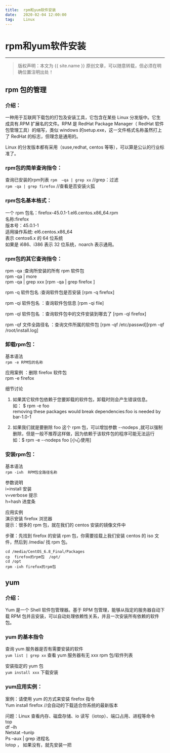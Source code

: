 ```yaml
---
title:  rpm和yum软件安装
date:   2020-02-04 12:00:00
tag:    Linux
---
```


# rpm和yum软件安装 

***
> 版权声明：本文为 {{ site.name }} 原创文章，可以随意转载，但必须在明确位置注明出处！

<head><link rel="stylesheet" href="../css/rouge.css"></head>

## rpm 包的管理
### 介绍：
一种用于互联网下载包的打包及安装工具，它包含在某些 Linux 分发版中。它生成具有.RPM 扩展名的文件。RPM 是 RedHat Package Manager（ RedHat 软件包管理工具）的缩写，类似 windows 的setup.exe，这一文件格式名称虽然打上了 RedHat 的标志，但理念是通用的。   

Linux 的分发版本都有采用（suse,redhat, centos 等等），可以算是公认的行业标准了。    

### rpm包的简单查询指令：

查询已安装的rpm列表  `rpm  –qa | grep xx`  //grep：过滤      
`rpm -qa | grep firefox` //查看是否安装火狐    

### rpm包名基本格式：
一个 rpm 包名：firefox-45.0.1-1.el6.centos.x86_64.rpm    
名称:firefox   
版本号：45.0.1-1     
适用操作系统: el6.centos.x86_64     
表示 centos6.x 的 64 位系统    
如果是 i686、i386 表示 32 位系统，noarch 表示通用。    

### rpm包的其它查询指令：
rpm -qa :查询所安装的所有 rpm 软件包      
rpm -qa | more       
rpm -qa | grep xxx    [rpm -qa | grep firefox ]   

rpm -q 软件包名  :查询软件包是否安装 [rpm -q firefox]      

rpm -qi 软件包名 ：查询软件包信息   [rpm -qi file]    

rpm -ql 软件包名  ：查询软件包中的文件安装到哪去了  [rpm -ql firefox]   

rpm -qf 文件全路径名  ：查询文件所属的软件包  [rpm -qf /etc/passwd][rpm -qf /root/install.log]     

### 卸载rpm包：
基本语法   
`rpm -e RPM包的名称`    

应用案例 ：删除 firefox  软件包      
rpm -e firefox        

细节讨论    
1) 如果其它软件包依赖于您要卸载的软件包，卸载时则会产生错误信息。    
如：  $ rpm -e  foo    
removing these packages would break dependencies:foo is needed by bar-1.0-1    

 2) 如果我们就是要删除 foo 这个 rpm 包，可以增加参数 --nodeps ,就可以强制删除，但是一般不推荐这样做，因为依赖于该软件包的程序可能无法运行   
如：$ rpm -e --nodeps foo 	 [小心使用]     

### 安装rpm包：
基本语法    
`rpm -ivh  RPM包全路径名称`     

参数说明   
i=install 安装    
v=verbose 提示    
h=hash  进度条   

应用实例   
演示安装 firefox 浏览器    
提示：很多的 rpm 包，就在我们的 centos 安装的镜像文件中     

步骤：先找到 firefox 的安装 rpm 包，你需要挂载上我们安装 centos 的 iso 文件，然后到 /media/ 找 rpm 包。
```
cd /media/CentOS_6.8_Final/Packages    
cp  firefox的rpm包  /opt/
cd /opt
rpm -ivh firefox的rpm包
```

## yum
### 介绍：
Yum 是一个 Shell 软件包管理器。基于 RPM 包管理，能够从指定的服务器自动下载 RPM 包并且安装，可以自动处理依赖性关系，并且一次安装所有依赖的软件包。      

### yum 的基本指令
查询 yum 服务器是否有需要安装的软件   
`yum list | grep xx`  查看 yum 服务器有无 xxx rpm 包/软件列表             

安装指定的 yum 包    
`yum install xxx`  下载安装      

### yum应用实例：
案例：请使用 yum 的方式来安装 firefox 指令   
Yum install firefox  //会自动的下载适合你系统的最新版本    


问题：Linux 查看内存、磁盘存储、io 读写（iotop）、端口占用、进程等命令   
top    
df –lh      
Netstat –tunlp     
Ps –aux | grep 进程名    
Iotop ， 如果没有，就先安装一把    
